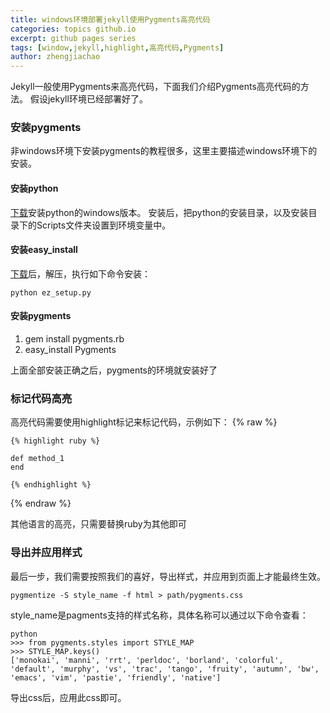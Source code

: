 ```yaml
---
title: windows环境部署jekyll使用Pygments高亮代码
categories: topics github.io
excerpt: github pages series
tags: [window,jekyll,highlight,高亮代码,Pygments]
author: zhengjiachao
---
```


Jekyll一般使用Pygments来高亮代码，下面我们介绍Pygments高亮代码的方法。
假设jekyll环境已经部署好了。


###	安装pygments

非windows环境下安装pygments的教程很多，这里主要描述windows环境下的安装。

####	安装python

[下载](https://www.python.org/downloads/release/python-279/)安装python的windows版本。
安装后，把python的安装目录，以及安装目录下的Scripts文件夹设置到环境变量中。

####	安装easy_install
[下载](https://pypi.python.org/pypi/ez_setup)后，解压，执行如下命令安装：

	python ez_setup.py

####	安装pygments

1.	gem install pygments.rb
2.	easy_install Pygments

上面全部安装正确之后，pygments的环境就安装好了

### 标记代码高亮

高亮代码需要使用highlight标记来标记代码，示例如下：
{% raw  %}

	{% highlight ruby %}
	
	def method_1
	end
	
	{% endhighlight %}

{% endraw %}


其他语言的高亮，只需要替换ruby为其他即可


###	导出并应用样式

最后一步，我们需要按照我们的喜好，导出样式，并应用到页面上才能最终生效。

	pygmentize -S style_name -f html > path/pygments.css

style_name是pagments支持的样式名称，具体名称可以通过以下命令查看：

	python
	>>> from pygments.styles import STYLE_MAP
	>>> STYLE_MAP.keys()
	['monokai', 'manni', 'rrt', 'perldoc', 'borland', 'colorful', 'default', 'murphy', 'vs', 'trac', 'tango', 'fruity', 'autumn', 'bw', 'emacs', 'vim', 'pastie', 'friendly', 'native']

导出css后，应用此css即可。

